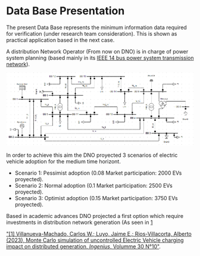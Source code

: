 # Data Base Presentation
The present Data Base represents the minimum information data required for verification (under research team consideration). This is shown as practical application based in the next case.

A distribution Network Operator (From now on DNO) is  in charge of power system planning (based mainly in its [IEEE 14 bus power system transmission network](.//Power%20System%20Data/)).

![IEEE 14 Power System](.//Power%20System%20Data/IEEE14BUSunifilar.PNG)

In order to achieve this aim the DNO proyected 3 scenarios of electric vehicle adoption for the medium time horizont.
* Scenario 1: Pessimist adoption (0.08 Market participation: 2000 EVs proyected).
* Scenario 2: Normal adoption (0.1 Market participation: 2500 EVs proyected).
* Scenario 3: Optimist adoption (0.15 Market participation: 3750 EVs proyected).

Based in academic advances DNO projected a first option which require investments in distribution network generation (As seen in [1](https://ingenius.ups.edu.ec/index.php/ingenius/article/view/7272)

["[1] Villanueva-Machado, Carlos W.; Luyo, Jaime E.; Rios-Villacorta, Alberto (2023), Monte Carlo simulation of uncontrolled Electric Vehicle charging impact on distributed generation, *Ingenius*, Volumme 30  N°10"](https://ingenius.ups.edu.ec/index.php/ingenius/article/view/7272).
